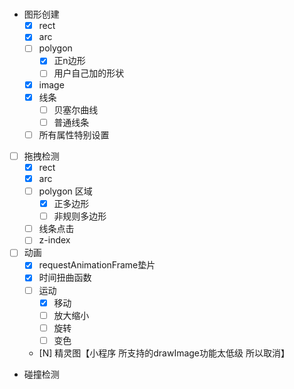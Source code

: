 #

- 图形创建
    - [x] rect
    - [x] arc
    - [ ] polygon
        - [x] 正n边形
        - [ ] 用户自己加的形状
    -  [x] image
    -  [x] 线条    
        -  [ ] 贝塞尔曲线
        -  [ ] 普通线条
    - [ ] 所有属性特别设置
-  [ ] 拖拽检测
    -  [x] rect
    -  [x] arc
    -  [ ] polygon 区域 
        -  [x] 正多边形
        -  [ ] 非规则多边形
    -  [ ] 线条点击
    -  [ ] z-index
-  [ ] 动画
    -  [x] requestAnimationFrame垫片
    -  [x] 时间扭曲函数
    -  [ ] 运动
        -  [x] 移动
        -  [ ] 放大缩小
        -  [ ] 旋转
        -  [ ] 变色
    -  [N] 精灵图【小程序 所支持的drawImage功能太低级 所以取消】

- 碰撞检测